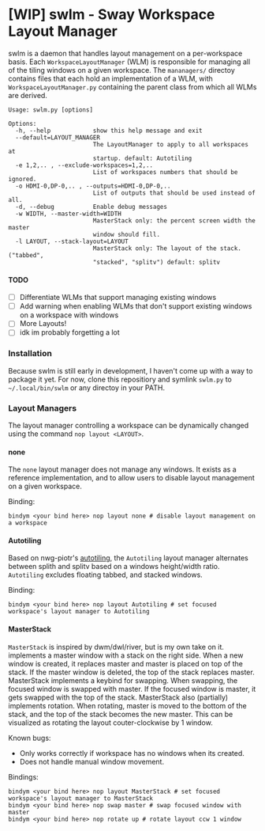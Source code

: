 # [WIP] swlm - Sway Workspace Layout Manager

swlm is a daemon that handles layout management on a per-workspace basis. Each `WorkspaceLayoutManager` (WLM) is
responsible for managing all of the tiling windows on a given workspace. The `mananagers/` directoy contains files
that each hold an implementation of a WLM, with `WorkspaceLayoutManager.py` containing the parent class from which
all WLMs are derived.

```
Usage: swlm.py [options]

Options:
  -h, --help            show this help message and exit
  --default=LAYOUT_MANAGER
                        The LayoutManager to apply to all workspaces at
                        startup. default: Autotiling
  -e 1,2,.. , --exclude-workspaces=1,2,..
                        List of workspaces numbers that should be ignored.
  -o HDMI-0,DP-0,.. , --outputs=HDMI-0,DP-0,..
                        List of outputs that should be used instead of all.
  -d, --debug           Enable debug messages
  -w WIDTH, --master-width=WIDTH
                        MasterStack only: the percent screen width the master
                        window should fill.
  -l LAYOUT, --stack-layout=LAYOUT
                        MasterStack only: The layout of the stack. ("tabbed",
                        "stacked", "splitv") default: splitv
```

#### TODO

- [ ] Differentiate WLMs that support managing existing windows
- [ ] Add warning when enabling WLMs that don't support existing windows on a workspace with windows
- [ ] More Layouts!
- [ ] idk im probably forgetting a lot

### Installation

Because swlm is still early in development, I haven't come up with a way to package it yet. For now, clone this
repositiory and symlink `swlm.py` to `~/.local/bin/swlm` or any directoy in your PATH.

### Layout Managers

The layout manager controlling a workspace can be dynamically changed using the command `nop layout <LAYOUT>`.


#### none

The `none` layout manager does not manage any windows. It exists as a reference implementation, and to allow users
to disable layout management on a given workspace.

Binding:
```
bindym <your bind here> nop layout none # disable layout management on a workspace
```

#### Autotiling

Based on nwg-piotr's [autotiling](https://github.com/nwg-piotr/autotiling/blob/master/autotiling/main.py),
the `Autotiling` layout manager alternates between splith and splitv based on a windows height/width ratio.
`Autotiling` excludes floating tabbed, and stacked windows.

Binding:
```
bindym <your bind here> nop layout Autotiling # set focused workspace's layout manager to Autotiling
```

#### MasterStack

`MasterStack` is inspired by dwm/dwl/river, but is my own take on it. implements a master window with a stack
on the right side. When a new window is created, it replaces master and master is placed on top of the stack.
If the master window is deleted, the top of the stack replaces master. MasterStack implements a keybind for
swapping. When swapping, the focused window is swapped with master. If the focused window is master, it gets
swapped with the top of the stack. MasterStack also (partially) implements rotation. When rotating, master is
moved to the bottom of the stack, and the top of the stack becomes the new master. This can be visualized as
rotating the layout couter-clockwise by 1 window.

Known bugs:
- Only works correctly if workspace has no windows when its created.
- Does not handle manual window movement.

Bindings:
```
bindym <your bind here> nop layout MasterStack # set focused workspace's layout manager to MasterStack
bindym <your bind here> nop swap master # swap focused window with master
bindym <your bind here> nop rotate up # rotate layout ccw 1 window
```
